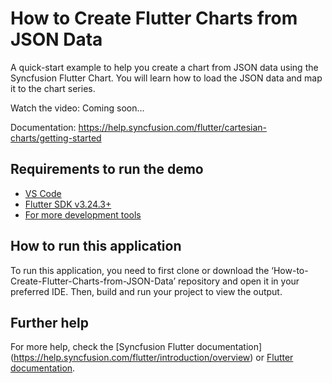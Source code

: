 # How to Create Flutter Charts from JSON Data
A quick-start example to help you create a chart from JSON data using the Syncfusion Flutter Chart. You will learn how to load the JSON data and map it to the chart series.

Watch the video: Coming soon...

Documentation: https://help.syncfusion.com/flutter/cartesian-charts/getting-started

## Requirements to run the demo
* [VS Code](https://code.visualstudio.com/download)
* [Flutter SDK v3.24.3+](https://flutter.dev/docs/development/tools/sdk/overview)
* [For more development tools](https://flutter.dev/docs/development/tools/devtools/overview)

## How to run this application
To run this application, you need to first clone or download the ‘How-to-Create-Flutter-Charts-from-JSON-Data’ repository and open it in your preferred IDE. Then, build and run your project to view the output.

## Further help
For more help, check the [Syncfusion Flutter documentation] (https://help.syncfusion.com/flutter/introduction/overview) or
 [Flutter documentation](https://flutter.dev/docs/get-started/install).
